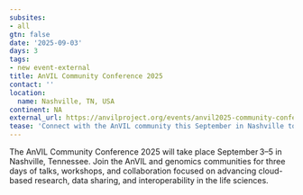 ```yaml
---
subsites:
- all
gtn: false
date: '2025-09-03'
days: 3
tags:
- new event-external
title: AnVIL Community Conference 2025
contact: ''
location:
  name: Nashville, TN, USA
continent: NA
external_url: https://anvilproject.org/events/anvil2025-community-conference
tease: 'Connect with the AnVIL community this September in Nashville to explore cloud-powered genomics.'
---
```

The AnVIL Community Conference 2025 will take place September 3–5 in Nashville, Tennessee. Join the AnVIL and genomics communities for three days of talks, workshops, and collaboration focused on advancing cloud-based research, data sharing, and interoperability in the life sciences.
